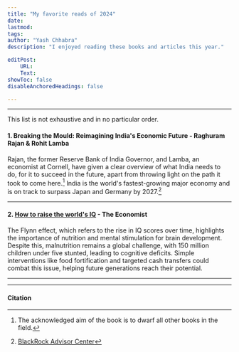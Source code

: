 ```yaml
---
title: "My favorite reads of 2024" 
date: 
lastmod: 
tags: 
author: "Yash Chhabra"
description: "I enjoyed reading these books and articles this year."

editPost:
    URL: 
    Text: 
showToc: false
disableAnchoredHeadings: false

---
```


---
This list is not exhaustive and in no particular order.

#### 1. Breaking the Mould: Reimagining India's Economic Future - Raghuram Rajan & Rohit Lamba

Rajan, the former Reserve Bank of India Governor, and Lamba, an economist at Cornell, have given a clear overview of what India needs to do, for it to succeed in the future, apart from throwing light on the path it took to come here.[^1] India is the world's fastest-growing major economy and is on track to surpass Japan and Germany by 2027.[^2]

[^1]: The acknowledged aim of the book is to dwarf all other books in the field.
[^2]: [BlackRock Advisor Center](https://www.blackrock.com/us/financial-professionals/insights/exploring-india-economy)

---

#### 2. [How to raise the world's IQ](https://www.economist.com/leaders/2024/07/11/how-to-raise-the-worlds-iq) - The Economist

The Flynn effect, which refers to the rise in IQ scores over time, highlights the importance of nutrition and mental stimulation for brain development. Despite this, malnutrition remains a global challenge, with 150 million children under five stunted, leading to cognitive deficits. Simple interventions like food fortification and targeted cash transfers could combat this issue, helping future generations reach their potential.

---




---

#### Citation
